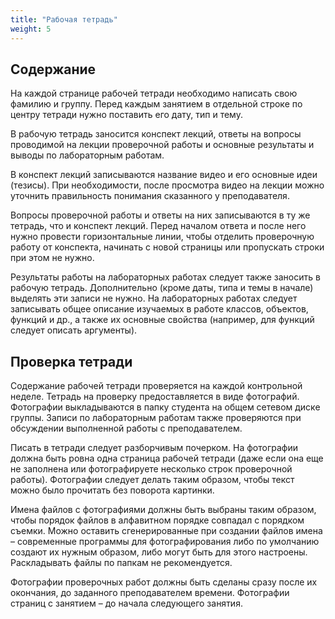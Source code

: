 ```yaml
---
title: "Рабочая тетрадь"
weight: 5
---
```


## Содержание

На каждой странице рабочей тетради необходимо написать свою фамилию и группу. Перед каждым занятием в отдельной строке по центру тетради нужно поставить его дату, тип и тему.

В рабочую тетрадь заносится конспект лекций, ответы на вопросы проводимой на лекции проверочной работы и основные результаты и выводы по лабораторным работам.

В конспект лекций записываются название видео и его основные идеи (тезисы). При необходимости, после просмотра видео на лекции можно уточнить правильность понимания сказанного у преподавателя. 

Вопросы проверочной работы и ответы на них записываются в ту же тетрадь, что и конспект лекций. Перед началом ответа и после него нужно провести горизонтальные линии, чтобы отделить проверочную работу от конспекта, начинать с новой страницы или пропускать строки при этом не нужно. 

Результаты работы на лабораторных работах следует также заносить в рабочую тетрадь. Дополнительно (кроме даты, типа и темы в начале) выделять эти записи не нужно. На лабораторных работах следует записывать общее описание изучаемых в работе классов, объектов, функций и др., а также их основные свойства (например, для функций следует описать аргументы).

## Проверка тетради

Содержание рабочей тетради проверяется на каждой контрольной неделе. Тетрадь на проверку предоставляется в виде фотографий. Фотографии выкладываются в папку студента на общем сетевом диске группы. Записи по лабораторным работам также проверяются при обсуждении выполненной работы с преподавателем.

Писать в тетради следует разборчивым почерком. На фотографии должна быть ровна одна страница рабочей тетради (даже если она еще не заполнена или фотографируете несколько строк проверочной работы). Фотографии следует делать таким образом, чтобы текст можно было прочитать без поворота картинки. 

Имена файлов с фотографиями должны быть выбраны таким образом, чтобы порядок файлов в алфавитном порядке совпадал с порядком съемки. Можно оставить сгенерированные при создании файлов имена – современные программы для фотографирования либо по умолчанию создают их нужным образом, либо могут быть для этого настроены. Раскладывать файлы по папкам не рекомендуется.

Фотографии проверочных работ должны быть сделаны сразу после их окончания, до заданного преподавателем времени. Фотографии страниц с занятием – до начала следующего занятия.